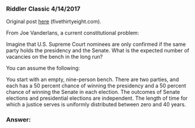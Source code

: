 ### Riddler Classic 4/14/2017

Original post [here](https://fivethirtyeight.com/features/how-many-bingo-cards-are-there-in-the-world/) (fivethirtyeight.com).

From Joe Vanderlans, a current constitutional problem:

Imagine that U.S. Supreme Court nominees are only confirmed if the same party holds the presidency and the Senate. What is the expected number of vacancies on the bench in the long run?

You can assume the following:

You start with an empty, nine-person bench.
There are two parties, and each has a 50 percent chance of winning the presidency and a 50 percent chance of winning the Senate in each election.
The outcomes of Senate elections and presidential elections are independent.
The length of time for which a justice serves is uniformly distributed between zero and 40 years.

### Answer:

